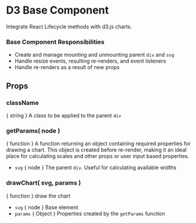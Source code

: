 # D3 Base Component

Integrate React Lifecycle methods with d3.js charts.

### Base Component Responsibilities

* Create and manage mounting and unmounting parent `div` and `svg`
* Handle resize events, resulting re-renders, and event listeners
* Handle re-renders as a result of new props

## Props

### className
{ string } A class to be applied to the parent `div`

### getParams( node )
{ function } A function returning an object containing required properties for drawing a chart. This object is created before re-render, making it an ideal place for calculating scales and other props or user input based properties.
* `svg` { node } The parent `div`. Useful for calculating available widths

### drawChart( svg, params )
{ function } draw the chart
* `svg` { node } Base element 
* `params` { Object } Properties created by the `getParams` function 